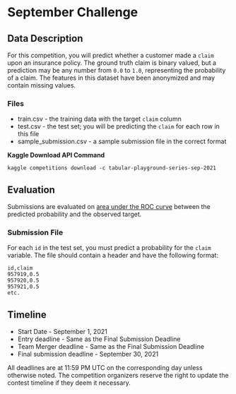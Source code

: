 # September Challenge

## Data Description

For this competition, you will predict whether a customer made a `claim` upon an insurance policy. The ground truth claim is binary valued, but a prediction may be any number from `0.0` to `1.0`, representing the probability of a claim. The features in this dataset have been anonymized and may contain missing values.

### Files

* train.csv - the training data with the target `claim` column
* test.csv - the test set; you will be predicting the `claim` for each row in this file
* sample_submission.csv - a sample submission file in the correct format

**Kaggle Download API Command**

`kaggle competitions download -c tabular-playground-series-sep-2021`

## Evaluation

Submissions are evaluated on [area under the ROC curve](https://en.wikipedia.org/wiki/Receiver_operating_characteristic) between the predicted probability and the observed target.

### Submission File
For each `id` in the test set, you must predict a probability for the `claim` variable. The file should contain a header and have the following format:

```
id,claim
957919,0.5
957920,0.5
957921,0.5
etc.
```

## Timeline

* Start Date - September 1, 2021
* Entry deadline - Same as the Final Submission Deadline
* Team Merger deadline - Same as the Final Submission Deadline
* Final submission deadline - September 30, 2021

All deadlines are at 11:59 PM UTC on the corresponding day unless otherwise noted. The competition organizers reserve the right to update the contest timeline if they deem it necessary.